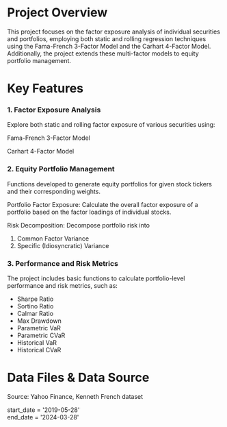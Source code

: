 # **Project Overview**<br>
This project focuses on the factor exposure analysis of individual securities and portfolios, employing both static and rolling regression techniques using the Fama-French 3-Factor Model and the Carhart 4-Factor Model. Additionally, the project extends these multi-factor models to equity portfolio management.

# **Key Features**<br>
### **1. Factor Exposure Analysis<br>**

Explore both static and rolling factor exposure of various securities using:

Fama-French 3-Factor Model

Carhart 4-Factor Model

### **2. Equity Portfolio Management<br>**

Functions developed to generate equity portfolios for given stock tickers and their corresponding weights.<br>

Portfolio Factor Exposure: Calculate the overall factor exposure of a portfolio based on the factor loadings of individual stocks. <br>

Risk Decomposition: Decompose portfolio risk into <br>
1. Common Factor Variance<br>
2. Specific (Idiosyncratic) Variance

### **3. Performance and Risk Metrics<br>**

The project includes basic functions to calculate portfolio-level performance and risk metrics, such as:

- Sharpe Ratio<br>
- Sortino Ratio<br>
- Calmar Ratio<br>
- Max Drawdown<br>
- Parametric VaR<br>
- Parametric CVaR<br>
- Historical VaR<br>
- Historical CVaR<br>

# **Data Files & Data Source** <br>

Source: Yahoo Finance, Kenneth French dataset  <br>

start_date = '2019-05-28' <br>
end_date = '2024-03-28'<br>
